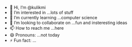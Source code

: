 - 👋 Hi, I’m @kulikmi
- 👀 I’m interested in ...lots of stuff
- 🌱 I’m currently learning ...computer science
- 💞️ I’m looking to collaborate on ...fun and insteresting ideas
- 📫 How to reach me ...here
- 😄 Pronouns: ...not today
- ⚡ Fun fact: ...

<!---
kulikmi/kulikmi is a ✨ special ✨ repository because its `README.md` (this file) appears on your GitHub profile.
You can click the Preview link to take a look at your changes.
--->
